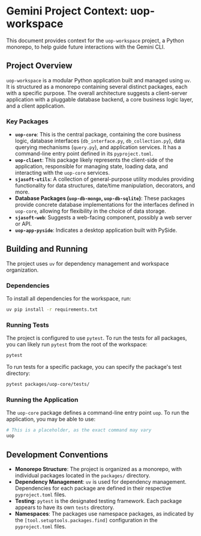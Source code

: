 # Gemini Project Context: uop-workspace

This document provides context for the `uop-workspace` project, a Python monorepo, to help guide future interactions with the Gemini CLI.

## Project Overview

`uop-workspace` is a modular Python application built and managed using `uv`. It is structured as a monorepo containing several distinct packages, each with a specific purpose. The overall architecture suggests a client-server application with a pluggable database backend, a core business logic layer, and a client application.

### Key Packages

*   **`uop-core`**: This is the central package, containing the core business logic, database interfaces (`db_interface.py`, `db_collection.py`), data querying mechanisms (`query.py`), and application services. It has a command-line entry point defined in its `pyproject.toml`.
*   **`uop-client`**: This package likely represents the client-side of the application, responsible for managing state, loading data, and interacting with the `uop-core` services.
*   **`sjasoft-utils`**: A collection of general-purpose utility modules providing functionality for data structures, date/time manipulation, decorators, and more.
*   **Database Packages (`uop-db-mongo`, `uop-db-sqlite`)**: These packages provide concrete database implementations for the interfaces defined in `uop-core`, allowing for flexibility in the choice of data storage.
*   **`sjasoft-web`**: Suggests a web-facing component, possibly a web server or API.
*   **`uop-app-pyside`**: Indicates a desktop application built with PySide.

## Building and Running

The project uses `uv` for dependency management and workspace organization.

### Dependencies

To install all dependencies for the workspace, run:

```bash
uv pip install -r requirements.txt 
```

### Running Tests

The project is configured to use `pytest`. To run the tests for all packages, you can likely run `pytest` from the root of the workspace:

```bash
pytest
```

To run tests for a specific package, you can specify the package's test directory:

```bash
pytest packages/uop-core/tests/
```

### Running the Application

The `uop-core` package defines a command-line entry point `uop`. To run the application, you may be able to use:

```bash
# This is a placeholder, as the exact command may vary
uop
```

## Development Conventions

*   **Monorepo Structure**: The project is organized as a monorepo, with individual packages located in the `packages/` directory.
*   **Dependency Management**: `uv` is used for dependency management. Dependencies for each package are defined in their respective `pyproject.toml` files.
*   **Testing**: `pytest` is the designated testing framework. Each package appears to have its own `tests` directory.
*   **Namespaces**: The packages use namespace packages, as indicated by the `[tool.setuptools.packages.find]` configuration in the `pyproject.toml` files.
